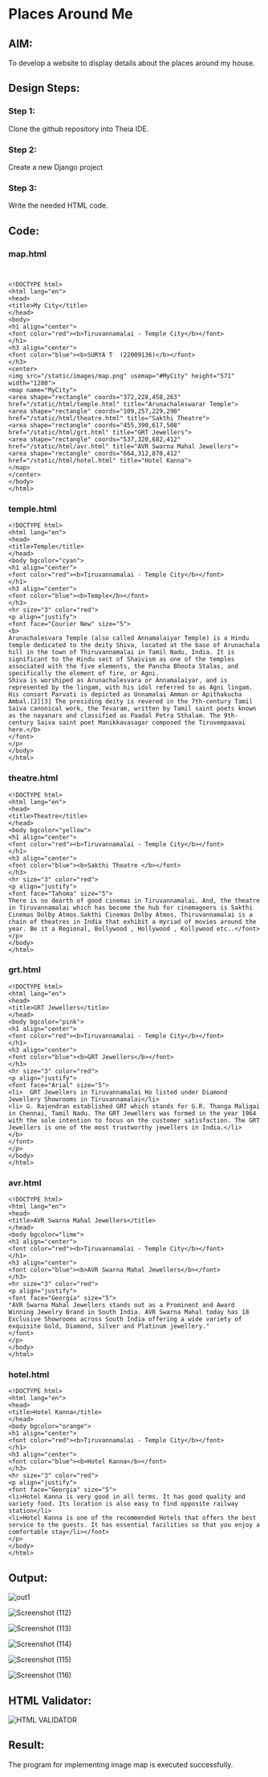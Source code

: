 # Places Around Me
## AIM:
To develop a website to display details about the places around my house.

## Design Steps:

### Step 1:
Clone the github repository into Theia IDE.

### Step 2:
Create a new Django project

### Step 3:
Write the needed HTML code.

## Code:
### map.html
```


<!DOCTYPE html>
<html lang="en">
<head>
<title>My City</title>
</head>
<body>
<h1 align="center">
<font color="red"><b>Tiruvannamalai - Temple City</b></font>
</h1>
<h3 align="center">
<font color="blue"><b>SURYA T  (22009136)</b></font>
</h3>
<center>
<img src="/static/images/map.png" usemap="#MyCity" height="571" width="1280">
<map name="MyCity">
<area shape="rectangle" coords="372,228,458,263" href="/static/html/temple.html" title="Arunachaleswarar Temple">
<area shape="rectangle" coords="109,257,229,290" href="/static/html/theatre.html" title="Sakthi Theatre">
<area shape="rectangle" coords="455,390,617,508" href="/static/html/grt.html" title="GRT Jewellers">
<area shape="rectangle" coords="537,320,682,412" href="/static/html/avr.html" title="AVR Swarna Mahal Jewellers">
<area shape="rectangle" coords="664,312,870,412" href="/static/html/hotel.html" title="Hotel Kanna">
</map>
</center>
</body>
</html>
```

### temple.html
```
<!DOCTYPE html>
<html lang="en">
<head>
<title>Temple</title>
</head>
<body bgcolor="cyan">
<h1 align="center">
<font color="red"><b>Tiruvannamalai - Temple City</b></font>
</h1>
<h3 align="center">
<font color="blue"><b>Temple</b></font>
</h3>
<hr size="3" color="red">
<p align="justify">
<font face="Courier New" size="5">
<b>
Arunachalesvara Temple (also called Annamalaiyar Temple) is a Hindu temple dedicated to the deity Shiva, located at the base of Arunachala hill in the town of Thiruvannamalai in Tamil Nadu, India. It is significant to the Hindu sect of Shaivism as one of the temples associated with the five elements, the Pancha Bhoota Stalas, and specifically the element of fire, or Agni.
Shiva is worshiped as Arunachalesvara or Annamalaiyar, and is represented by the lingam, with his idol referred to as Agni lingam. His consort Parvati is depicted as Unnamalai Amman or Apithakucha Ambal.[2][3] The presiding deity is revered in the 7th-century Tamil Saiva canonical work, the Tevaram, written by Tamil saint poets known as the nayanars and classified as Paadal Petra Sthalam. The 9th-century Saiva saint poet Manikkavasagar composed the Tiruvempaavai here.</b>
</font>
</p>
</body>
</html>
```
### theatre.html
```
<!DOCTYPE html>
<html lang="en">
<head>
<title>Theatre</title>
</head>
<body bgcolor="yellow">
<h1 align="center">
<font color="red"><b>Tiruvannamalai - Temple City</b></font>
</h1>
<h3 align="center">
<font color="blue"><b>Sakthi Theatre </b></font>
</h3>
<hr size="3" color="red">
<p align="justify">
<font face="Tahoma" size="5">
There is no dearth of good cinemas in Tiruvannamalai. And, the theatre in Tiruvannamalai which has become the hub for cinemagoers is Sakthi Cinemas Dolby Atmos.Sakthi Cinemas Dolby Atmos, Thiruvannamalai is a chain of theatres in India that exhibit a myriad of movies around the year. Be it a Regional, Bollywood , Hollywood , Kollywood etc..</font>
</p>
</body>
</html>
```
### grt.html
```
<!DOCTYPE html>
<html lang="en">
<head>
<title>GRT Jewellers</title>
</head>
<body bgcolor="pink">
<h1 align="center">
<font color="red"><b>Tiruvannamalai - Temple City</b></font>
</h1>
<h3 align="center">
<font color="blue"><b>GRT Jewellers</b></font>
</h3>
<hr size="3" color="red">
<p align="justify">
<font face="Arial" size="5">
<li>  GRT Jewellers in Tiruvannamalai Ho listed under Diamond Jewellery Showrooms in Tiruvannamalai</li>
<li> G. Rajendran established GRT which stands for G.R. Thanga Maligai in Chennai, Tamil Nadu. The GRT Jewellers was formed in the year 1964 with the sole intention to focus on the customer satisfaction. The GRT Jewellers is one of the most trustworthy jewellers in India.</li>
</b>
</font>
</p>
</body>
</html>
```
### avr.html
```
<!DOCTYPE html>
<html lang="en">
<head>
<title>AVR Swarna Mahal Jewellers</title>
</head>
<body bgcolor="lime">
<h1 align="center">
<font color="red"><b>Tiruvannamalai - Temple City</b></font>
</h1>
<h3 align="center">
<font color="blue"><b>AVR Swarna Mahal Jewellers</b></font>
</h3>
<hr size="3" color="red">
<p align="justify">
<font face="Georgia" size="5">
"AVR Swarna Mahal Jewellers stands out as a Prominent and Award Winning Jewelry Brand in South India. AVR Swarna Mahal today has 18 Exclusive Showrooms across South India offering a wide variety of exquisite Gold, Diamond, Silver and Platinum jewellery."
</font>
</p>
</body>
</html>
```
### hotel.html
```
<!DOCTYPE html>
<html lang="en">
<head>
<title>Hotel Kanna</title>
</head>
<body bgcolor="orange">
<h1 align="center">
<font color="red"><b>Tiruvannamalai - Temple City</b></font>
</h1>
<h3 align="center">
<font color="blue"><b>Hotel Kanna</b></font>
</h3>
<hr size="3" color="red">
<p align="justify">
<font face="Georgia" size="5">
<li>Hotel Kanna is very good in all terms. It has good quality and variety food. Its location is also easy to find opposite railway station</li>
<li>Hotel Kanna is one of the recommended Hotels that offers the best service to the guests. It has essential facilities so that you enjoy a comfortable stay</li></font>
</p>
</body>
</html>
```

## Output:
![out1](https://github.com/NaveenSivamalai/NearMe/assets/123792574/25322047-c5a0-4ab0-9552-d250045b016b)


![Screenshot (112)](https://github.com/NaveenSivamalai/NearMe/assets/123792574/2db6b41b-2cd7-450a-90d9-b0d73cec401d)


![Screenshot (113)](https://github.com/NaveenSivamalai/NearMe/assets/123792574/7dbedd23-67bf-4d35-9c5d-8bfc916ff8ec)

![Screenshot (114)](https://github.com/NaveenSivamalai/NearMe/assets/123792574/2f65d100-1b50-4285-bb1c-52c26a22906a)


![Screenshot (115)](https://github.com/NaveenSivamalai/NearMe/assets/123792574/abe67788-f7e0-4a9f-a913-6a4ec6eac114)


![Screenshot (116)](https://github.com/NaveenSivamalai/NearMe/assets/123792574/28005b7f-6c74-4444-b216-5faafc97ec5c)


## HTML Validator:
![HTML VALIDATOR](https://github.com/NaveenSivamalai/NearMe/assets/123792574/2faf34d8-c8b6-4162-855c-4b017875b321)


## Result:
The program for implementing image map is executed successfully.
